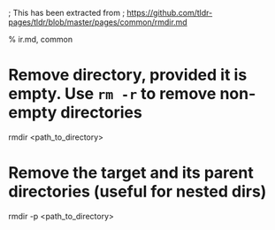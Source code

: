 ; This has been extracted from
; https://github.com/tldr-pages/tldr/blob/master/pages/common/rmdir.md

% ir.md, common

# Remove directory, provided it is empty. Use `rm -r` to remove non-empty directories
rmdir <path_to_directory>

# Remove the target and its parent directories (useful for nested dirs)
rmdir -p <path_to_directory>
